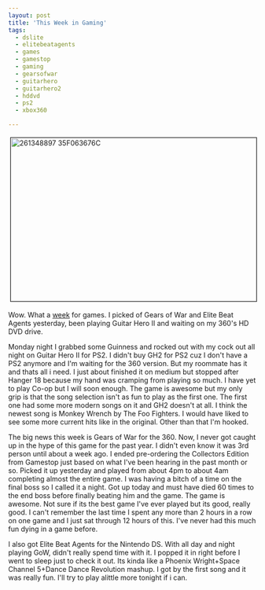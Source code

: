 ```yaml
---
layout: post
title: 'This Week in Gaming'
tags:
  - dslite
  - elitebeatagents
  - games
  - gamestop
  - gaming
  - gearsofwar
  - guitarhero
  - guitarhero2
  - hddvd
  - ps2
  - xbox360

---
```


<img src="http://www.the8thsign.com/wp-content/uploads/2006/11/261348897_35f063676c-tm.jpg" alt="261348897 35F063676C" border="1" height="333" hspace="4" vspace="4" width="500" />

Wow. What a <a href="http://www.joystiq.com/2006/11/06/games-shipping-this-week/">week</a> for games. I picked of Gears of War and Elite Beat Agents yesterday, been playing Guitar Hero II and waiting on my 360's HD DVD drive.

Monday night I grabbed some Guinness and rocked out with my cock out all night on Guitar Hero II for PS2. I didn't buy GH2 for PS2 cuz I don't have a PS2 anymore and I'm waiting for the 360 version. But my roommate has it and thats all i need. I just about finished it on medium but stopped after Hanger 18 because my hand was cramping from playing so much. I have yet to play Co-op but I will soon enough. The game is awesome but my only grip is that the song selection isn't as fun to play as the first one. The first one had some more modern songs on it and GH2 doesn't at all. I think the newest song is Monkey Wrench by The Foo Fighters. I would have liked to see some more current hits like in the original. Other than that I'm hooked.

The big news this week is Gears of War for the 360. Now, I never got caught up in the hype of this game for the past year. I didn't even know it was 3rd person until about a week ago.  I ended pre-ordering the Collectors Edition from Gamestop just based on what I've been hearing in the past month or so. Picked it up yesterday and played from about 4pm to about 4am completing almost the entire game. I was having a bitch of a time on the final boss so I called it a night. Got up today and must have died 60 times to the end boss before finally beating him and the game.  The game is awesome. Not sure if its the best game I've ever played but its good, really good. I can't remember the last time I spent any more than 2 hours in a row on one game and I just sat through 12 hours of this. I've never had this much fun dying in a game before.

I also got Elite Beat Agents for the Nintendo DS. With all day and night playing GoW, didn't really spend time with it. I popped it in right before I went to sleep just to check it out. Its kinda like a Phoenix Wright+Space Channel 5+Dance Dance Revolution mashup. I got by the first song and it was really fun. I'll try to play alittle more tonight if i can.

<!-- technorati tags start -->
<!-- technorati tags end -->
